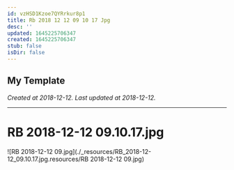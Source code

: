 ```yaml
---
id: vzHSD1Kzoe7QYRrkur8p1
title: Rb 2018 12 12 09 10 17 Jpg
desc: ''
updated: 1645225706347
created: 1645225706347
stub: false
isDir: false
---
```

My Template
---

_Created at 2018-12-12._
_Last updated at 2018-12-12._




---

# RB 2018-12-12 09.10.17.jpg


![RB 2018-12-12 09.jpg](./_resources/RB_2018-12-12_09.10.17.jpg.resources/RB 2018-12-12 09.jpg)

